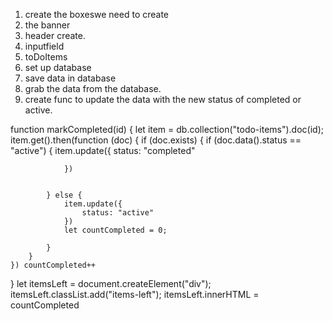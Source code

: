 1. create the boxeswe need to create
2. the banner
3. header create.
4. inputfield
5. toDoItems
6. set up database
7. save data in database
8. grab the data from the database.
9. create func to update the data with the new status of completed or active.



function markCompleted(id) {
    let item = db.collection("todo-items").doc(id);
    item.get().then(function (doc) {
        if (doc.exists) {
            if (doc.data().status == "active") {
                item.update({
                    status: "completed"

                })


            } else {
                item.update({
                    status: "active"
                })
                let countCompleted = 0;

            }
        }
    }) countCompleted++

}
let itemsLeft = document.createElement("div");
itemsLeft.classList.add("items-left");
itemsLeft.innerHTML = countCompleted